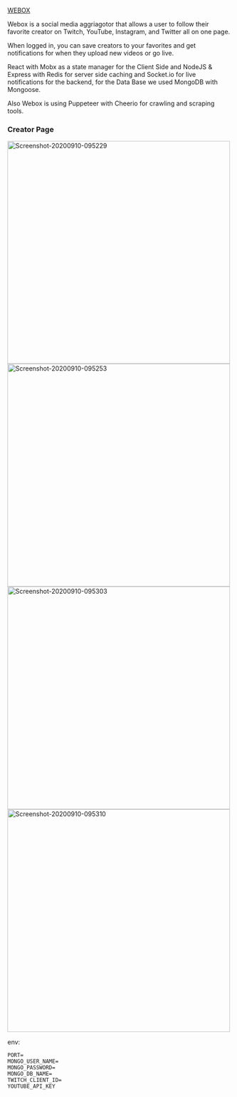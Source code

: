 [WEBOX](https://webox-hub.com/)

Webox is a social media aggriagotor that allows a user to follow their favorite creator on Twitch, YouTube, Instagram, and Twitter all on one page.

When logged in, you can save creators to your favorites and get notifications for when 
they upload new videos or go live.

React with Mobx as a state manager for the Client Side and NodeJS & Express
with Redis for server side caching and Socket.io for live notifications for the backend,
for the Data Base we used MongoDB with Mongoose. 

Also Webox is using Puppeteer with Cheerio for crawling and scraping tools.

### Creator Page

<a href="https://ibb.co/xsdG7vF"><img src="https://i.ibb.co/pP5ZLDh/Screenshot-20200910-095229.jpg" alt="Screenshot-20200910-095229" border="0" height="500px"></a>
<a href="https://ibb.co/ykTTMg7"><img src="https://i.ibb.co/7pccTrL/Screenshot-20200910-095253.jpg" alt="Screenshot-20200910-095253" border="0" height="500px"></a><br />
<a href="https://ibb.co/55g5MRc"><img src="https://i.ibb.co/K9p90ry/Screenshot-20200910-095303.jpg" alt="Screenshot-20200910-095303" border="0" height="500px"></a>
<a href="https://ibb.co/FqQRycB"><img src="https://i.ibb.co/dJN8VXQ/Screenshot-20200910-095310.jpg" alt="Screenshot-20200910-095310" border="0" height="500px"></a>

env:
```
PORT=
MONGO_USER_NAME=
MONGO_PASSWORD=
MONGO_DB_NAME=
TWITCH_CLIENT_ID=
YOUTUBE_API_KEY
```

